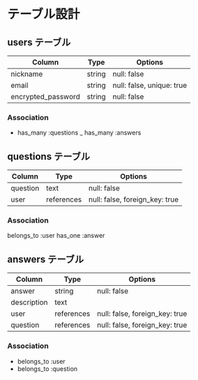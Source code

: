 # テーブル設計

## users テーブル

| Column             | Type    | Options                   |
| ------------------ | ------- | ------------------------- |
| nickname           | string  | null: false               |
| email              | string  | null: false, unique: true |
| encrypted_password | string  | null: false               |

### Association
- has_many :questions
_ has_many :answers

## questions テーブル

| Column   | Type       | Options                        |
| -------- | ---------- | ------------------------------ |
| question | text       | null: false                    |
| user     | references | null: false, foreign_key: true |

### Association
belongs_to :user
has_one :answer

## answers テーブル

| Column      | Type       | Options                        |
| ----------- | ---------- | ------------------------------ |
| answer      | string     | null: false                    |
| description | text       |                                |
| user        | references | null: false, foreign_key: true |
| question    | references | null: false, foreign_key: true |

### Association

- belongs_to :user
- belongs_to :question